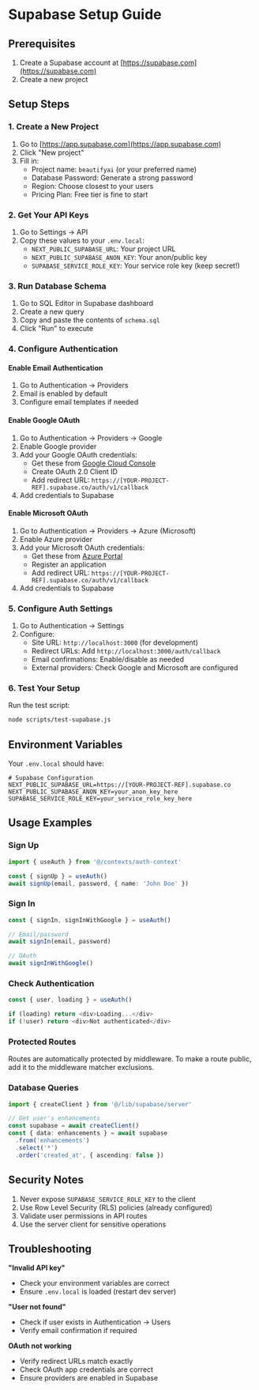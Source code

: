 # Supabase Setup Guide

## Prerequisites

1. Create a Supabase account at [https://supabase.com](https://supabase.com)
2. Create a new project

## Setup Steps

### 1. Create a New Project

1. Go to [https://app.supabase.com](https://app.supabase.com)
2. Click "New project"
3. Fill in:
   - Project name: `beautifyai` (or your preferred name)
   - Database Password: Generate a strong password
   - Region: Choose closest to your users
   - Pricing Plan: Free tier is fine to start

### 2. Get Your API Keys

1. Go to Settings → API
2. Copy these values to your `.env.local`:
   - `NEXT_PUBLIC_SUPABASE_URL`: Your project URL
   - `NEXT_PUBLIC_SUPABASE_ANON_KEY`: Your anon/public key
   - `SUPABASE_SERVICE_ROLE_KEY`: Your service role key (keep secret!)

### 3. Run Database Schema

1. Go to SQL Editor in Supabase dashboard
2. Create a new query
3. Copy and paste the contents of `schema.sql`
4. Click "Run" to execute

### 4. Configure Authentication

#### Enable Email Authentication
1. Go to Authentication → Providers
2. Email is enabled by default
3. Configure email templates if needed

#### Enable Google OAuth
1. Go to Authentication → Providers → Google
2. Enable Google provider
3. Add your Google OAuth credentials:
   - Get these from [Google Cloud Console](https://console.cloud.google.com)
   - Create OAuth 2.0 Client ID
   - Add redirect URL: `https://[YOUR-PROJECT-REF].supabase.co/auth/v1/callback`
4. Add credentials to Supabase

#### Enable Microsoft OAuth
1. Go to Authentication → Providers → Azure (Microsoft)
2. Enable Azure provider
3. Add your Microsoft OAuth credentials:
   - Get these from [Azure Portal](https://portal.azure.com)
   - Register an application
   - Add redirect URL: `https://[YOUR-PROJECT-REF].supabase.co/auth/v1/callback`
4. Add credentials to Supabase

### 5. Configure Auth Settings

1. Go to Authentication → Settings
2. Configure:
   - Site URL: `http://localhost:3000` (for development)
   - Redirect URLs: Add `http://localhost:3000/auth/callback`
   - Email confirmations: Enable/disable as needed
   - External providers: Check Google and Microsoft are configured

### 6. Test Your Setup

Run the test script:

```bash
node scripts/test-supabase.js
```

## Environment Variables

Your `.env.local` should have:

```env
# Supabase Configuration
NEXT_PUBLIC_SUPABASE_URL=https://[YOUR-PROJECT-REF].supabase.co
NEXT_PUBLIC_SUPABASE_ANON_KEY=your_anon_key_here
SUPABASE_SERVICE_ROLE_KEY=your_service_role_key_here
```

## Usage Examples

### Sign Up
```typescript
import { useAuth } from '@/contexts/auth-context'

const { signUp } = useAuth()
await signUp(email, password, { name: 'John Doe' })
```

### Sign In
```typescript
const { signIn, signInWithGoogle } = useAuth()

// Email/password
await signIn(email, password)

// OAuth
await signInWithGoogle()
```

### Check Authentication
```typescript
const { user, loading } = useAuth()

if (loading) return <div>Loading...</div>
if (!user) return <div>Not authenticated</div>
```

### Protected Routes
Routes are automatically protected by middleware. To make a route public, add it to the middleware matcher exclusions.

### Database Queries
```typescript
import { createClient } from '@/lib/supabase/server'

// Get user's enhancements
const supabase = await createClient()
const { data: enhancements } = await supabase
  .from('enhancements')
  .select('*')
  .order('created_at', { ascending: false })
```

## Security Notes

1. Never expose `SUPABASE_SERVICE_ROLE_KEY` to the client
2. Use Row Level Security (RLS) policies (already configured)
3. Validate user permissions in API routes
4. Use the server client for sensitive operations

## Troubleshooting

**"Invalid API key"**
- Check your environment variables are correct
- Ensure `.env.local` is loaded (restart dev server)

**"User not found"**
- Check if user exists in Authentication → Users
- Verify email confirmation if required

**OAuth not working**
- Verify redirect URLs match exactly
- Check OAuth app credentials are correct
- Ensure providers are enabled in Supabase
